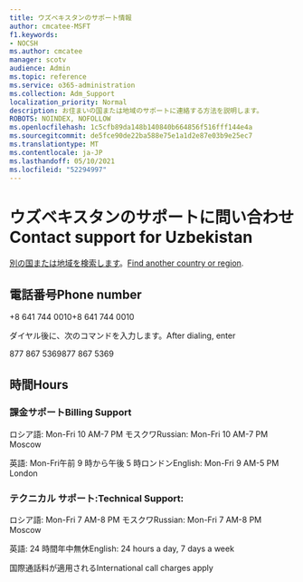 ```yaml
---
title: ウズベキスタンのサポート情報
author: cmcatee-MSFT
f1.keywords:
- NOCSH
ms.author: cmcatee
manager: scotv
audience: Admin
ms.topic: reference
ms.service: o365-administration
ms.collection: Adm_Support
localization_priority: Normal
description: お住まいの国または地域のサポートに連絡する方法を説明します。
ROBOTS: NOINDEX, NOFOLLOW
ms.openlocfilehash: 1c5cfb89da148b140840b664856f516fff144e4a
ms.sourcegitcommit: de5fce90de22ba588e75e1a1d2e87e03b9e25ec7
ms.translationtype: MT
ms.contentlocale: ja-JP
ms.lasthandoff: 05/10/2021
ms.locfileid: "52294997"
---
```

# <a name="contact-support-for-uzbekistan"></a><span data-ttu-id="e5c1e-103">ウズベキスタンのサポートに問い合わせ</span><span class="sxs-lookup"><span data-stu-id="e5c1e-103">Contact support for Uzbekistan</span></span>

<span data-ttu-id="e5c1e-104">[別の国または地域を検索します](../../business-video/get-help-support.md)。</span><span class="sxs-lookup"><span data-stu-id="e5c1e-104">[Find another country or region](../../business-video/get-help-support.md).</span></span>

## <a name="phone-number"></a><span data-ttu-id="e5c1e-105">電話番号</span><span class="sxs-lookup"><span data-stu-id="e5c1e-105">Phone number</span></span>
<span data-ttu-id="e5c1e-106">+8 641 744 0010</span><span class="sxs-lookup"><span data-stu-id="e5c1e-106">+8 641 744 0010</span></span>

<span data-ttu-id="e5c1e-107">ダイヤル後に、次のコマンドを入力します。</span><span class="sxs-lookup"><span data-stu-id="e5c1e-107">After dialing, enter</span></span>

<span data-ttu-id="e5c1e-108">877 867 5369</span><span class="sxs-lookup"><span data-stu-id="e5c1e-108">877 867 5369</span></span>

## <a name="hours"></a><span data-ttu-id="e5c1e-109">時間</span><span class="sxs-lookup"><span data-stu-id="e5c1e-109">Hours</span></span>
### <a name="billing-support"></a><span data-ttu-id="e5c1e-110">課金サポート</span><span class="sxs-lookup"><span data-stu-id="e5c1e-110">Billing Support</span></span>

<span data-ttu-id="e5c1e-111">ロシア語: Mon-Fri 10 AM-7 PM モスクワ</span><span class="sxs-lookup"><span data-stu-id="e5c1e-111">Russian: Mon-Fri 10 AM-7 PM Moscow</span></span>

<span data-ttu-id="e5c1e-112">英語: Mon-Fri午前 9 時から午後 5 時ロンドン</span><span class="sxs-lookup"><span data-stu-id="e5c1e-112">English: Mon-Fri 9 AM-5 PM London</span></span>

### <a name="technical-support"></a><span data-ttu-id="e5c1e-113">テクニカル サポート:</span><span class="sxs-lookup"><span data-stu-id="e5c1e-113">Technical Support:</span></span>

<span data-ttu-id="e5c1e-114">ロシア語: Mon-Fri 7 AM-8 PM モスクワ</span><span class="sxs-lookup"><span data-stu-id="e5c1e-114">Russian: Mon-Fri 7 AM-8 PM Moscow</span></span>

<span data-ttu-id="e5c1e-115">英語: 24 時間年中無休</span><span class="sxs-lookup"><span data-stu-id="e5c1e-115">English: 24 hours a day, 7 days a week</span></span>

<span data-ttu-id="e5c1e-116">国際通話料が適用される</span><span class="sxs-lookup"><span data-stu-id="e5c1e-116">International call charges apply</span></span>
